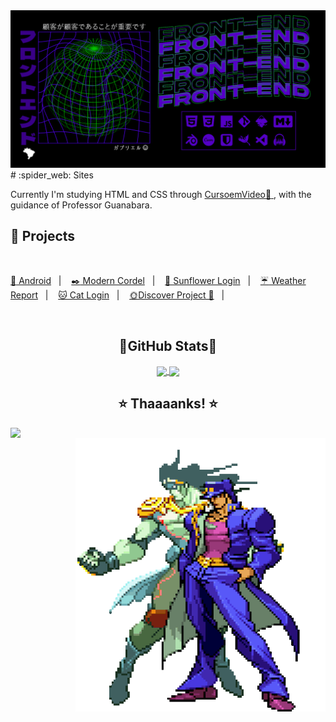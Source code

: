 
<img src="https://github.com/gabriellesote/gabriellesote/blob/main/banner-image/banner-original.png"> 
# :spider_web: Sites

Currently I'm studying HTML and CSS through  <a href="https://www.cursoemvideo.com/" target="_blank"> CursoemVideo:link: </a>, with the guidance of Professor Guanabara.

## :art: Projects



<p align="center">
  

   &nbsp;&nbsp;&nbsp;
   &nbsp;&nbsp;&nbsp;
   &nbsp;&nbsp;&nbsp;
   
  <a href="https://gabriellesote.github.io/mini-projeto-android/"> :robot: Android</a>&nbsp;&nbsp;&nbsp;|&nbsp;&nbsp;&nbsp;
  <a href="https://gabriellesote.github.io/mini-projeto-cordel/"> :black_nib:  Modern Cordel</a>&nbsp;&nbsp;&nbsp;|&nbsp;&nbsp;&nbsp;
  <a href="https://gabriellesote.github.io/mini-project-login/"> 🌻 Sunflower Login</a>&nbsp;&nbsp;&nbsp;|&nbsp;&nbsp;&nbsp;
   <a href="https://gabriellesote.github.io/weather-project/"> :umbrella: Weather Report</a>&nbsp;&nbsp;&nbsp;|&nbsp;&nbsp;&nbsp;
   <a href="https://gabriellesote.github.io/projeto-login_dark/"> 🐱 Cat Login</a>&nbsp;&nbsp;&nbsp;|&nbsp;&nbsp;&nbsp;
   <a href="https://gabriellesote.github.io/projeto-discover/"> 🌞Discover Project 🌚</a>&nbsp;&nbsp;&nbsp;|&nbsp;&nbsp;&nbsp;

   &nbsp;&nbsp;&nbsp;
   &nbsp;&nbsp;&nbsp;
   &nbsp;&nbsp;&nbsp;

</p>


<div align="center"><h2>👾GitHub Stats👾</h2></div>


<div align=center>

<a href="https://git.io/streak-stats">
  <img height=150 align="center" src="https://streak-stats.demolab.com?user=gabriellesote&theme=aura&border_radius=4" />
</a>
<a href="https://github.com/gabriellesote/convoychat">
  <img height=150 align="center" src="https://github-readme-stats.vercel.app/api/top-langs?username=gabriellesote&layout=compact&langs_count=8&card_width=320&theme=aura" />
</a>

 </div>

 
 
 
 <div align="center"><h2>⭐ Thaaaanks! ⭐</h2></div>
 

 
  <img align='left' src="https://i.imgur.com/j3G3Y1U.gif" width='300'>
  <img align='right' src="https://github.com/Baralou/Baralou/blob/main/ezgif.com-gif-maker.gif" width='400'>
 
 


<!---
gabriellesote/gabriellesote is a ✨ special ✨ repository because its `README.md` (this file) appears on your GitHub profile.
You can click the Preview link to take a look at your changes.
